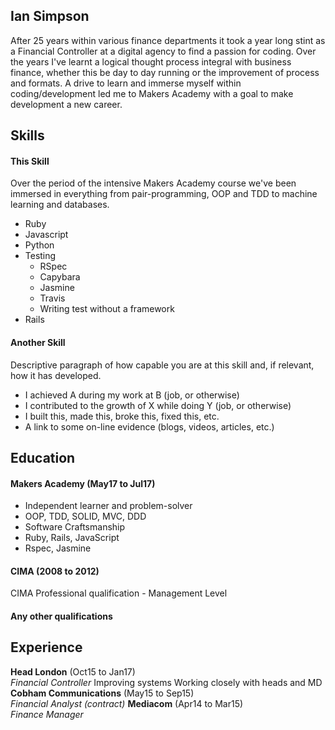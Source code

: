 ## Ian Simpson

After 25 years within various finance departments it took a year long stint as a Financial Controller at a digital agency to find a passion for coding. Over the years I've learnt a logical thought process integral with business finance, whether this be day to day running or the improvement of process and formats. A drive to learn and immerse myself within coding/development led me to Makers Academy with a goal to make development a new career.

## Skills

#### This Skill

Over the period of the intensive Makers Academy course we've been immersed in everything from pair-programming, OOP and TDD to machine learning and databases. 

- Ruby
- Javascript
- Python
- Testing
  * RSpec
  * Capybara
  * Jasmine
  * Travis
  * Writing test without a framework
- Rails

#### Another Skill

Descriptive paragraph of how capable you are at this skill and, if relevant, how it has developed.

- I achieved A during my work at B (job, or otherwise)
- I contributed to the growth of X while doing Y (job, or otherwise)
- I built this, made this, broke this, fixed this, etc.
- A link to some on-line evidence (blogs, videos, articles, etc.)

## Education

#### Makers Academy (May17 to Jul17)


- Independent learner and problem-solver
- OOP, TDD, SOLID, MVC, DDD
- Software Craftsmanship
- Ruby, Rails, JavaScript
- Rspec, Jasmine

#### CIMA (2008 to 2012)
CIMA Professional qualification - Management Level

#### Any other qualifications

## Experience

**Head London** (Oct15 to Jan17)    
*Financial Controller*
Improving systems
Working closely with heads and MD
**Cobham Communications** (May15 to Sep15)   
*Financial Analyst (contract)*
**Mediacom** (Apr14 to Mar15)    
*Finance Manager*


